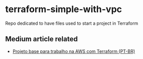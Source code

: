 # terraform-simple-with-vpc
Repo dedicated to have files used to start a project in Terraform

## Medium article related

- [Projeto base para trabalho na AWS com Terraform (PT-BR)](https://medium.com/@pethersonmoreno/projeto-base-para-trabalho-na-aws-com-terraform-7c0c2957b487)
